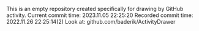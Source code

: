 This is an empty repository created specifically for drawing by GitHub activity.
Current commit time: 2023.11.05 22:25:20
Recorded commit time: 2022.11.26 22:25:14(2)
Look at: github.com/baderik/ActivityDrawer
